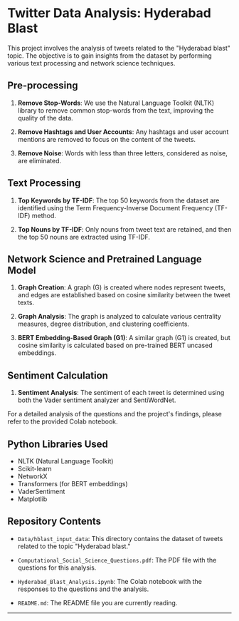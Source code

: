 # Twitter Data Analysis: Hyderabad Blast

This project involves the analysis of tweets related to the "Hyderabad blast" topic. The objective is to gain insights from the dataset by performing various text processing and network science techniques.

## Pre-processing

1. **Remove Stop-Words**: We use the Natural Language Toolkit (NLTK) library to remove common stop-words from the text, improving the quality of the data.

2. **Remove Hashtags and User Accounts**: Any hashtags and user account mentions are removed to focus on the content of the tweets.

3. **Remove Noise**: Words with less than three letters, considered as noise, are eliminated.

## Text Processing

1. **Top Keywords by TF-IDF**: The top 50 keywords from the dataset are identified using the Term Frequency-Inverse Document Frequency (TF-IDF) method.

2. **Top Nouns by TF-IDF**: Only nouns from tweet text are retained, and then the top 50 nouns are extracted using TF-IDF.

## Network Science and Pretrained Language Model

1. **Graph Creation**: A graph (G) is created where nodes represent tweets, and edges are established based on cosine similarity between the tweet texts.

2. **Graph Analysis**: The graph is analyzed to calculate various centrality measures, degree distribution, and clustering coefficients.

3. **BERT Embedding-Based Graph (G1)**: A similar graph (G1) is created, but cosine similarity is calculated based on pre-trained BERT uncased embeddings.

## Sentiment Calculation

1. **Sentiment Analysis**: The sentiment of each tweet is determined using both the Vader sentiment analyzer and SentiWordNet.

For a detailed analysis of the questions and the project's findings, please refer to the provided Colab notebook.

## Python Libraries Used

- NLTK (Natural Language Toolkit)
- Scikit-learn
- NetworkX
- Transformers (for BERT embeddings)
- VaderSentiment
- Matplotlib


## Repository Contents

- `Data/hblast_input_data`: This directory contains the dataset of tweets related to the topic "Hyderabad blast."

- `Computational_Social_Science_Questions.pdf`: The PDF file with the questions for this analysis.

- `Hyderabad_Blast_Analysis.ipynb`: The Colab notebook with the responses to the questions and the analysis.

- `README.md`: The README file you are currently reading.
---
